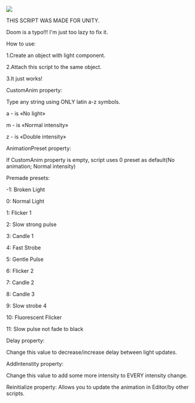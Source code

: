 ![](https://github.com/BioHazardAlBatros/Quake-Light-Flicker-Unity-Engine/blob/main/demo.gif)

THIS SCRIPT WAS MADE FOR UNITY.

Doom is a typo!!! I'm just too lazy to fix it.

How to use:

1.Create an object with light component.

2.Attach this script to the same object.

3.It just works!

CustomAnim property:

Type any string using ONLY latin a-z symbols.

a - is «No light»

m - is «Normal intensity»

z - is «Double intensity»


AnimationPreset property:

If CustomAnim property is empty, script uses 0 preset as default(No animation; Normal intensity)

Premade presets:

-1: Broken Light

0: Normal Light

1: Flicker 1

2: Slow strong pulse

3: Candle 1

4: Fast Strobe

5: Gentle Pulse

6: Flicker 2

7: Candle 2

8: Candle 3

9: Slow strobe 4

10: Fluorescent Flicker

11: Slow pulse not fade to black


Delay property:

Change this value to decrease/increase delay between light updates.

AddIntenstity property:

Change this value to add some more intensity to EVERY intensity change.

Reinitialize property:
Allows you to update the animation in Editor/by other scripts.

